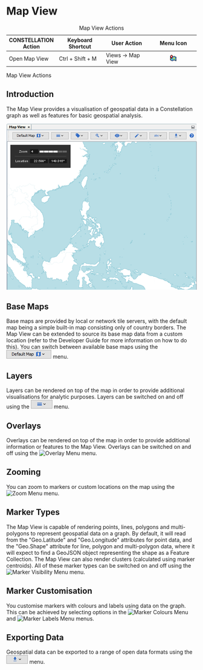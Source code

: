# Map View

<table data-border="1">
<caption>Map View Actions</caption>
<colgroup>
<col style="width: 25%" />
<col style="width: 25%" />
<col style="width: 25%" />
<col style="width: 25%" />
</colgroup>
<thead>
<tr class="header">
<th scope="col"><strong>CONSTELLATION Action</strong></th>
<th scope="col"><strong>Keyboard Shortcut</strong></th>
<th scope="col"><strong>User Action</strong></th>
<th scope="col"><strong>Menu Icon</strong></th>
</tr>
</thead>
<tbody>
<tr class="odd">
<td>Open Map View</td>
<td>Ctrl + Shift + M</td>
<td>Views -&gt; Map View</td>
<td><div style="text-align: center">
<img src="../resources/map-view.png" width="16" height="16" />
</div></td>
</tr>
</tbody>
</table>

Map View Actions

## Introduction

The Map View provides a visualisation of geospatial data in a
Constellation graph as well as features for basic geospatial analysis.

<div style="text-align: center">

![Map View](resources/MapView.png)

</div>

## Base Maps

Base maps are provided by local or network tile servers, with the
default map being a simple built-in map consisting only of country
borders. The Map View can be extended to source its base map data from a
custom location (refer to the Developer Guide for more information on
how to do this). You can switch between available base maps using the
![Base Maps Menu](resources/MapBaseMapsMenu.png) menu.

## Layers

Layers can be rendered on top of the map in order to provide additional
visualisations for analytic purposes. Layers can be switched on and off
using the ![Layers Menu](resources/MapLayersMenu.png) menu.

## Overlays

Overlays can be rendered on top of the map in order to provide
additional information or features to the Map View. Overlays can be
switched on and off using the ![Overlay
Menu](resources/MapOverlayMenu.png) menu.

## Zooming

You can zoom to markers or custom locations on the map using the ![Zoom
Menu](resources/MapZoomMenu.png) menu.

## Marker Types

The Map View is capable of rendering points, lines, polygons and
multi-polygons to represent geospatial data on a graph. By default, it
will read from the "Geo.Latitude" and "Geo.Longitude" attributes for
point data, and the "Geo.Shape" attribute for line, polygon and
multi-polygon data, where it will expect to find a GeoJSON object
representing the shape as a Feature Collection. The Map View can also
render clusters (calculated using marker centroids). All of these marker
types can be switched on and off using the ![Marker Visibility
Menu](resources/MapMarkerVisibilityMenu.png) menu.

## Marker Customisation

You customise markers with colours and labels using data on the graph.
This can be achieved by selecting options in the ![Marker Colours
Menu](resources/MapMarkerColoursMenu.png) and ![Marker Labels
Menu](resources/MapMarkerLabelsMenu.png) menus.

## Exporting Data

Geospatial data can be exported to a range of open data formats using
the ![Export Menu](resources/MapExportMenu.png) menu.
